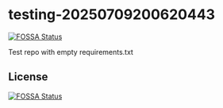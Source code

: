 # testing-20250709200620443
[![FOSSA Status](https://app.fossa.com/api/projects/git%2Bgithub.com%2Fkirogum%2Ftesting-20250709200620443.svg?type=shield)](https://app.fossa.com/projects/git%2Bgithub.com%2Fkirogum%2Ftesting-20250709200620443?ref=badge_shield)

Test repo with empty requirements.txt


## License
[![FOSSA Status](https://app.fossa.com/api/projects/git%2Bgithub.com%2Fkirogum%2Ftesting-20250709200620443.svg?type=large)](https://app.fossa.com/projects/git%2Bgithub.com%2Fkirogum%2Ftesting-20250709200620443?ref=badge_large)